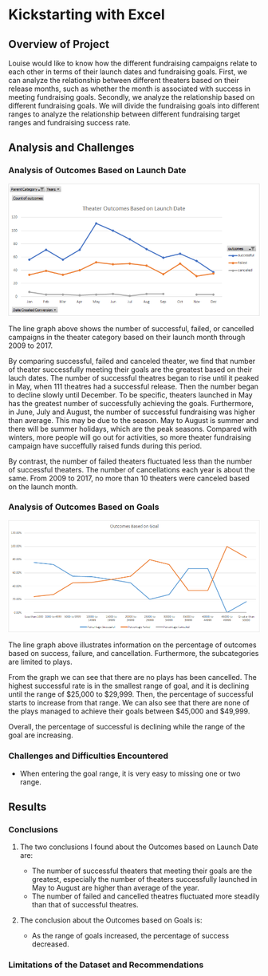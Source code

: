 # Kickstarting with Excel

## Overview of Project
Louise would like to know how the different fundraising campaigns relate to each other in terms of their launch dates and fundraising goals. First, we can analyze the relationship between different theaters based on their release months, such as whether the month is associated with success in meeting fundraising goals. Secondly, we analyze the relationship based on different fundraising goals. We will divide the fundraising goals into different ranges to analyze the relationship between different fundraising target ranges and fundraising success rate.

## Analysis and Challenges

### Analysis of Outcomes Based on Launch Date
![](Resources/Theater_Outcomes_vs_Launch.png)

The line graph above shows the number of successful, failed, or cancelled campaigns in the theater category based on their launch month through 2009 to 2017.

By comparing successful, failed and canceled theater, we find that number of theater successfully meeting their goals are the greatest based on their lauch dates. The number of successful theatres began to rise until it peaked in May, when 111 theatres had a successful release. Then the number began to decline slowly until December. To be specific, theaters launched in May has the greatest number of successfully achieving the goals. Furthermore, in June, July and August, the number of successful fundraising was higher than average. This may be due to the season. May to August is summer and there will be summer holidays, which are the peak seasons. Compared with winters, more people will go out for activities, so more theater fundraising campaign have succeffully raised funds during this period.

By contrast, the number of failed theaters fluctuated less than the number of successful theaters. The number of cancellations each year is about the same. From 2009 to 2017, no more than 10 theaters were canceled based on the launch month. 

### Analysis of Outcomes Based on Goals
![](Resources/Outcomes_vs_Goals.png)

The line graph above illustrates information on the percentage of outcomes based on success, failure, and cancellation. Furthermore, the subcategories are limited to plays.

From the graph we can see that there are no plays has been cancelled. The highest successful rate is in the smallest range of goal, and it is declining until the range of $25,000 to $29,999. Then, the percentage of successful starts to increase from that range. We can also see that there are none of the plays managed to achieve their goals between $45,000 and $49,999.

Overall, the percentage of successful is declining while the range of the goal are increasing.

### Challenges and Difficulties Encountered
- When entering the goal range, it is very easy to missing one or two range.

## Results

### Conclusions
1. The two conclusions I found about the Outcomes based on Launch Date are:
   - The number of successful theaters that meeting their goals are the greatest, especially the number of theaters successfully launched in May to August are higher than average of the year.
   - The number of failed and cancelled theatres fluctuated more steadily than that of successful theatres.

2. The conclusion about the Outcomes based on Goals is: 
   - As the range of goals increased, the percentage of success decreased.

### Limitations of the Dataset and Recommendations

